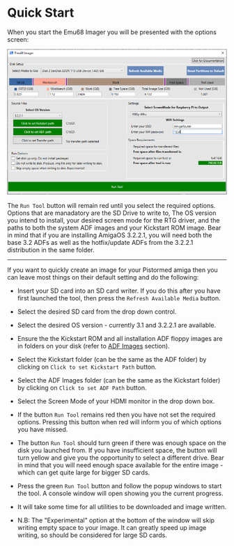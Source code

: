 # Quick Start

When you start the Emu68 Imager you will be presented with the options screen:

![Emu68 Imager Screenshot](images/screenshot1.png)

The `Run Tool` button will remain red until you select the required options.
Options that are manadatory are the SD Drive to write to, The OS version you intend to install, your desired screen mode for the RTG driver, and the paths to both the system ADF images and your Kickstart ROM image.
Bear in mind that if you are installing AmigaOS 3.2.2.1, you will need both the base 3.2 ADFs as well as the hotfix/update ADFs from the 3.2.2.1 distribution in the same folder.

---

If you want to quickly create an image for your Pistormed amiga then you can leave most things on their default setting and do the following:
- Insert your SD card into an SD card writer. If you do this after you have first launched the tool, then press the `Refresh Available Media` button.
- Select the desired SD card from the drop down control.
- Select the desired OS version - currently 3.1 and 3.2.2.1 are available.
- Ensure the the Kickstart ROM and all installation ADF floppy images are in folders on your disk (refer to [ADF Images](instructions.md#supplying-kickstart-rom-and-workbench-installation-floppies) section).
- Select the Kickstart folder (can be the same as the ADF folder) by clicking on `Click to set Kickstart Path` button.
- Select the ADF Images folder (can be the same as the Kickstart folder) by clicking on `Click to set ADF Path` button.
- Select the Screen Mode of your HDMI monitor in the drop down box.
- If the button `Run Tool` remains red then you have not set the required options. Pressing this button when red will inform you of which options you have missed.
- The button `Run Tool` should turn green if there was enough space on the disk you launched from. If you have insufficient space, the button will turn yellow and give you the opportunity to select a different drive. Bear in mind that you will need enough space available for the entire image - which can get quite large for bigger SD cards.
- Press the green `Run Tool` button and follow the popup windows to start the tool. A console window will open showing you the current progress.
- It will take some time for all utilities to be downloaded and image written.

- N.B: The "Experimental" option at the bottom of the window will skip writing empty space to your image. It can greatly speed up image writing, so should be considered for large SD cards.
